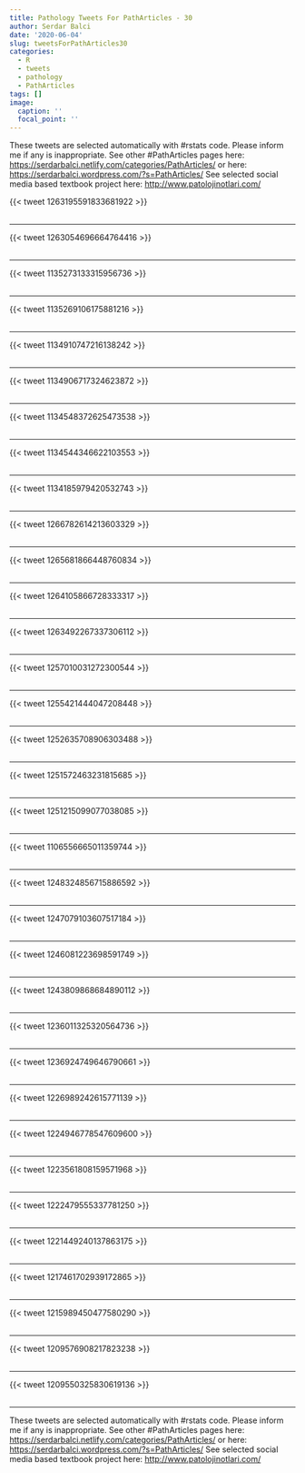 ```yaml
---
title: Pathology Tweets For PathArticles - 30
author: Serdar Balci
date: '2020-06-04'
slug: tweetsForPathArticles30
categories:
  - R
  - tweets
  - pathology
  - PathArticles
tags: []
image:
  caption: ''
  focal_point: ''
---
```



These tweets are selected automatically with #rstats code. Please inform me if any is inappropriate.
See other #PathArticles pages here: https://serdarbalci.netlify.com/categories/PathArticles/  or here: https://serdarbalci.wordpress.com/?s=PathArticles/ 
See selected social media based textbook project here: http://www.patolojinotlari.com/

{{< tweet 1263195591833681922 >}}
<br>
<br>
<hr>
{{< tweet 1263054696664764416 >}}
<br>
<br>
<hr>
{{< tweet 1135273133315956736 >}}
<br>
<br>
<hr>
{{< tweet 1135269106175881216 >}}
<br>
<br>
<hr>
{{< tweet 1134910747216138242 >}}
<br>
<br>
<hr>
{{< tweet 1134906717324623872 >}}
<br>
<br>
<hr>
{{< tweet 1134548372625473538 >}}
<br>
<br>
<hr>
{{< tweet 1134544346622103553 >}}
<br>
<br>
<hr>
{{< tweet 1134185979420532743 >}}
<br>
<br>
<hr>
{{< tweet 1266782614213603329 >}}
<br>
<br>
<hr>
{{< tweet 1265681866448760834 >}}
<br>
<br>
<hr>
{{< tweet 1264105866728333317 >}}
<br>
<br>
<hr>
{{< tweet 1263492267337306112 >}}
<br>
<br>
<hr>
{{< tweet 1257010031272300544 >}}
<br>
<br>
<hr>
{{< tweet 1255421444047208448 >}}
<br>
<br>
<hr>
{{< tweet 1252635708906303488 >}}
<br>
<br>
<hr>
{{< tweet 1251572463231815685 >}}
<br>
<br>
<hr>
{{< tweet 1251215099077038085 >}}
<br>
<br>
<hr>
{{< tweet 1106556665011359744 >}}
<br>
<br>
<hr>
{{< tweet 1248324856715886592 >}}
<br>
<br>
<hr>
{{< tweet 1247079103607517184 >}}
<br>
<br>
<hr>
{{< tweet 1246081223698591749 >}}
<br>
<br>
<hr>
{{< tweet 1243809868684890112 >}}
<br>
<br>
<hr>
{{< tweet 1236011325320564736 >}}
<br>
<br>
<hr>
{{< tweet 1236924749646790661 >}}
<br>
<br>
<hr>
{{< tweet 1226989242615771139 >}}
<br>
<br>
<hr>
{{< tweet 1224946778547609600 >}}
<br>
<br>
<hr>
{{< tweet 1223561808159571968 >}}
<br>
<br>
<hr>
{{< tweet 1222479555337781250 >}}
<br>
<br>
<hr>
{{< tweet 1221449240137863175 >}}
<br>
<br>
<hr>
{{< tweet 1217461702939172865 >}}
<br>
<br>
<hr>
{{< tweet 1215989450477580290 >}}
<br>
<br>
<hr>
{{< tweet 1209576908217823238 >}}
<br>
<br>
<hr>
{{< tweet 1209550325830619136 >}}
<br>
<br>
<hr>


These tweets are selected automatically with #rstats code. Please inform me if any is inappropriate.
See other #PathArticles pages here: https://serdarbalci.netlify.com/categories/PathArticles/  or here: https://serdarbalci.wordpress.com/?s=PathArticles/ 
See selected social media based textbook project here: http://www.patolojinotlari.com/

